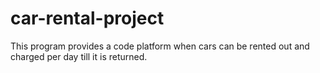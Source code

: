 # car-rental-project
This program provides a code platform when cars can be rented out and charged per day till it is returned.
